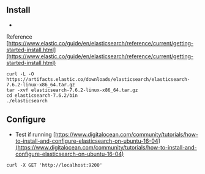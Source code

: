 ## Install
-
Reference
[https://www.elastic.co/guide/en/elasticsearch/reference/current/getting-started-install.html](https://www.elastic.co/guide/en/elasticsearch/reference/current/getting-started-install.html)
```
curl -L -O https://artifacts.elastic.co/downloads/elasticsearch/elasticsearch-7.6.2-linux-x86_64.tar.gz
tar -xvf elasticsearch-7.6.2-linux-x86_64.tar.gz
cd elasticsearch-7.6.2/bin
./elasticsearch
```

## Configure
- Test if running
[https://www.digitalocean.com/community/tutorials/how-to-install-and-configure-elasticsearch-on-ubuntu-16-04](https://www.digitalocean.com/community/tutorials/how-to-install-and-configure-elasticsearch-on-ubuntu-16-04)
```
curl -X GET 'http://localhost:9200'
```
